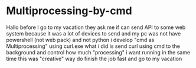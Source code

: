 # Multiprocessing-by-cmd

Hallo 
before I go to my vacation they ask me if can send API to some web system because it was a lot of devices to send and my pc was not have powershell (not web pack) and not python i develop "cmd as Multiprocessing" using curl.exe 
what i did is send curl using cmd to the background and control how much "processing" i want running  in the same time this was "creative" way do finish the job fast and go to my   vacation
